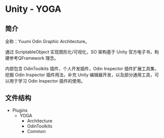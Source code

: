 # Unity - YOGA

## 简介

全称：Yuumi Odin Graphic Architecture。

通过 ScriptableObject 实现图形化/可视化，SO 架构基于 Unity 官方电子书，构建参考QFramework 理念。

内部包含 OdinToolkits 插件，个人开发插件，Odin Inspector 插件扩展工具集，挖掘 Odin Inspector 插件用法，补充 Unity 编辑器开发，以及部分通用工具，可以用于学习 Odin Inspector 插件的使用。

## 文件结构

- Plugins
  - YOGA
    - Architecture
    - OdinToolkits
    - Common
